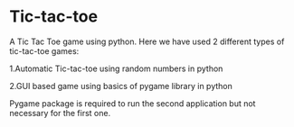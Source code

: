 # Tic-tac-toe
A Tic Tac Toe game using python.
Here we have used 2 different types of tic-tac-toe games:

1.Automatic Tic-tac-toe using random numbers in python

2.GUI based game using basics of pygame library in python

Pygame package is required to run the second application but not necessary for the first one. 

